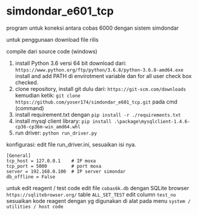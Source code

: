 # simdondar_e601_tcp

program untuk koneksi antara cobas 6000 dengan sistem simdondar

untuk penggunaan download file rilis

compile dari source code (windows)

1. install Python 3.6 versi 64 bit download dari: `https://www.python.org/ftp/python/3.6.8/python-3.6.8-amd64.exe` install and add PATH di envirotment variable dan for all user check box checked.
2. clone repository, install git dulu dari: `https://git-scm.com/downloads` kemudian ketik: `git clone https://github.com/yoser174/simdondar_e601_tcp.git` pada cmd (command)
3. install requirement.txt dengan `pip install -r ./requirements.txt`
4. install mysql client library: `pip install .\package\mysqlclient-1.4.6-cp36-cp36m-win_amd64.whl`
5. run driver: `python run_driver.py`

konfigurasi:
edit file run_driver.ini, sesuaikan isi nya.

```
[General]
tcp_host = 127.0.0.1    # IP moxa
tcp_port = 5000         # port moxa
server = 192.168.0.100  # IP server simondar
db_offline = False
```

untuk edit reagent / test code
edit file `cobas6k.db` dengan SQLite browser `https://sqlitebrowser.org/`
table `ALL_SET_TEST`
edit column `test_no` sesuaikan kode reagent dengan yg digunakan di alat pada menu `system / utilities / host code`
